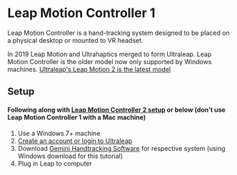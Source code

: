 # Leap Motion Controller 1
Leap Motion Controller is a hand-tracking system designed to be placed on a physical desktop or mounted to VR headset.

In 2019 Leap Motion and Ultrahaptics merged to form Ultraleap. Leap Motion Controller is the older model now only supported by Windows machines. 
[Ultraleap's Leap Motion 2 is the latest model](https://leap2.ultraleap.com/)
## Setup
#### Following along with [Leap Motion Controller 2 setup](https://leap2.ultraleap.com/get-started-pc-mac/) or below (don't use Leap Motion Controller 1 with a Mac machine)
1. Use a Windows 7+ machine
2. [Create an account or login to Ultraleap](https://leap2.ultraleap.com/account-register/)
4. Download [Gemini Handtracking Software](https://leap2.ultraleap.com/gemini-downloads/) for respective system (using Windows download for this tutorial)
5. Plug in Leap to computer

